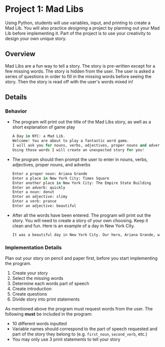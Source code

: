 # Project 1: Mad Libs

Using Python, students will use variables, input, and printing to create a Mad Lib. You will also practice *designing* a project by planning out your Mad Lib before implementing it.  Part of the project is to use your creativity to design your own unique story.

## Overview

Mad Libs are a fun way to tell a story. The story is pre-written except for a few missing words.  The story is hidden from the user.  The user is asked a series of questions in order to fill in the missing words before seeing the story. Then the story is read off with the user's words mixed in!

## Details

### Behavior

* The program will print out the title of the Mad Libs story, as well as a short explanation of game play

    ```python
    A Day in NYC: a Mad Lib.
    Welcome! You are about to play a fantastic word game.
    I will ask you for nouns, verbs, adjectives, proper nouns and adverbs.
    Using those words I will create an unexpected story for you!
    ```

* The program should then prompt the user to enter in nouns, verbs, adjectives, proper nouns, and adverbs

    ```python
    Enter a proper noun: Ariana Grande
    Enter a place in New York City: Times Square
    Enter another place in New York City: The Empire State Building
    Enter an adverb: quickly
    Enter a noun: donut
    Enter an adjective: slimy
    Enter a verb: prance
    Enter an adjective: beautiful
    ```

* After all the words have been entered. The program will print out the story.  You will need to create a story of your own choosing.  Keep it clean and fun.  Here is an example of a day in New York City.

    ```python
  It was a beautiful day in New York City. Our hero, Ariana Grande, was on a walk from Times Square to The Empire State Building. Ariana pranced rather quickly because he/she lived in beautiful New York for only a few months. Suddenly a slimy donut appeared out of nowhere!!!

  
    ```

### Implementation Details

Plan out your story on pencil and paper first, before you start implementing the program.

1. Create your story
2. Select the missing words
3. Determine each words part of speech
4. Create introduction
5. Create questions
6. Divide story into print statements

As mentioned above the program must request words from the user. The following **must** be included in the program:

* 10 different words inputted
* Variable names should correspond to the part of speech requested and part of the story they belong to (e.g. `first_noun`, `second_verb`, etc.)
* You may only use 3 print statements to tell your story
